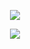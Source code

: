 <p align="center"> 
  <img src="https://github-readme-stats.vercel.app/api?username=henry-hub&bg_color=30,e96443,904e95&title_color=fff&text_color=fff&count_private=true&hide_border=true&hide=stars" />
</p>
<p align="center"> 
  <img src="https://profile-counter.glitch.me/henry-hub/count.svg" />
</p>
